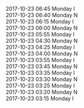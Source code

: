 2017-10-23 06:45 Monday  I  
2017-10-23 06:40 Monday  N  
2017-10-23 06:15 Monday  I  
2017-10-23 06:00 Monday  N  
2017-10-23 05:55 Monday  I  
2017-10-23 04:30 Monday  N  
2017-10-23 04:25 Monday  I  
2017-10-23 04:00 Monday  N  
2017-10-23 03:55 Monday  I  
2017-10-23 03:45 Monday  N  
2017-10-23 03:35 Monday  I  
2017-10-23 03:30 Monday  N  
2017-10-23 03:25 Monday  I  
2017-10-23 03:20 Monday  N  
2017-10-23 03:15 Monday  I  
